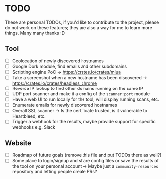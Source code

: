# TODO

These are personal TODOs, if you'd like to contribute to the project, please do not work on these features; they are also a way for me to learn more things. Many many thanks :D

## Tool
- [ ] Geolocation of newly discovered hostnames
- [ ] Google Dork module, find emails and other subdomains
- [ ] Scripting engine PoC -> https://crates.io/crates/mlua
- [ ] Take a screenshot when a new hostname has been discovered -> https://crates.io/crates/headless_chrome
- [ ] Reverse IP lookup to find other domains running on the same IP
- [ ] UDP port scanner and make it a config of the `scanner:port` module
- [ ] Have a web UI to run locally for the tool, will display running scans, etc.
- [ ] Enumerate emails for newly discovered hostnames
- [ ] Overall SSL scanner -> Is the certificate trusted, is it vulnerable to Heartbleed, etc.
- [ ] Trigger a webhook for the results, maybe provide support for specific webhooks e.g. Slack

## Website
- [ ] Roadmap of future goals (remove this file and put TODOs there as well?)
- [ ] Some place to login/signup and share config files or save the results of the tool on your personal account -> Maybe just a `community-resources` repository and letting people create PRs?

